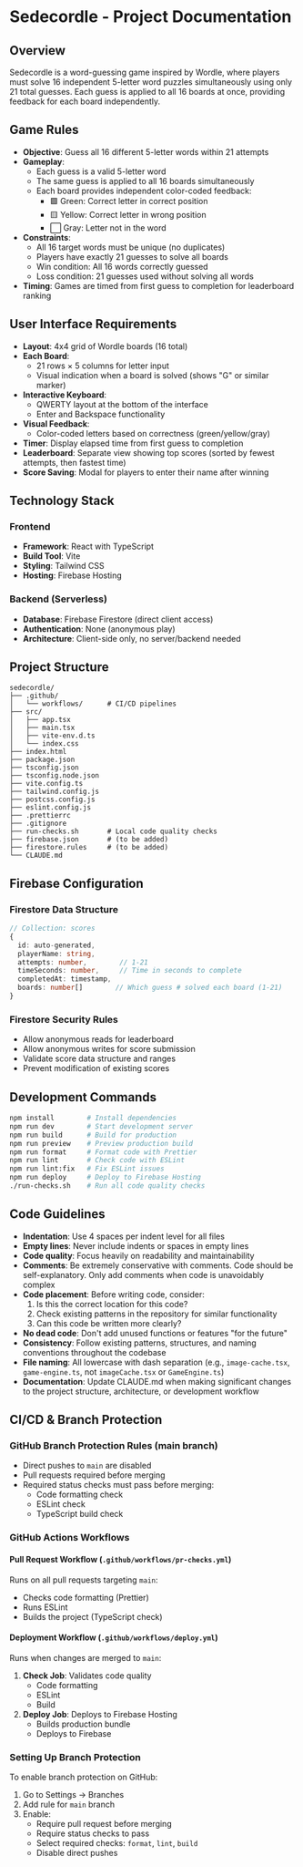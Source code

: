 # Sedecordle - Project Documentation

## Overview
Sedecordle is a word-guessing game inspired by Wordle, where players must solve 16 independent 5-letter word puzzles simultaneously using only 21 total guesses. Each guess is applied to all 16 boards at once, providing feedback for each board independently.

## Game Rules
- **Objective**: Guess all 16 different 5-letter words within 21 attempts
- **Gameplay**:
  - Each guess is a valid 5-letter word
  - The same guess is applied to all 16 boards simultaneously
  - Each board provides independent color-coded feedback:
    - 🟩 Green: Correct letter in correct position
    - 🟨 Yellow: Correct letter in wrong position
    - ⬜ Gray: Letter not in the word
- **Constraints**:
  - All 16 target words must be unique (no duplicates)
  - Players have exactly 21 guesses to solve all boards
  - Win condition: All 16 words correctly guessed
  - Loss condition: 21 guesses used without solving all words
- **Timing**: Games are timed from first guess to completion for leaderboard ranking

## User Interface Requirements
- **Layout**: 4x4 grid of Wordle boards (16 total)
- **Each Board**:
  - 21 rows × 5 columns for letter input
  - Visual indication when a board is solved (shows "G" or similar marker)
- **Interactive Keyboard**:
  - QWERTY layout at the bottom of the interface
  - Enter and Backspace functionality
- **Visual Feedback**:
  - Color-coded letters based on correctness (green/yellow/gray)
- **Timer**: Display elapsed time from first guess to completion
- **Leaderboard**: Separate view showing top scores (sorted by fewest attempts, then fastest time)
- **Score Saving**: Modal for players to enter their name after winning

## Technology Stack

### Frontend
- **Framework**: React with TypeScript
- **Build Tool**: Vite
- **Styling**: Tailwind CSS
- **Hosting**: Firebase Hosting

### Backend (Serverless)
- **Database**: Firebase Firestore (direct client access)
- **Authentication**: None (anonymous play)
- **Architecture**: Client-side only, no server/backend needed

## Project Structure

```
sedecordle/
├── .github/
│   └── workflows/      # CI/CD pipelines
├── src/
│   ├── app.tsx
│   ├── main.tsx
│   ├── vite-env.d.ts
│   └── index.css
├── index.html
├── package.json
├── tsconfig.json
├── tsconfig.node.json
├── vite.config.ts
├── tailwind.config.js
├── postcss.config.js
├── eslint.config.js
├── .prettierrc
├── .gitignore
├── run-checks.sh       # Local code quality checks
├── firebase.json       # (to be added)
├── firestore.rules     # (to be added)
└── CLAUDE.md
```

## Firebase Configuration

### Firestore Data Structure

```typescript
// Collection: scores
{
  id: auto-generated,
  playerName: string,
  attempts: number,        // 1-21
  timeSeconds: number,     // Time in seconds to complete
  completedAt: timestamp,
  boards: number[]        // Which guess # solved each board (1-21)
}
```

### Firestore Security Rules
- Allow anonymous reads for leaderboard
- Allow anonymous writes for score submission
- Validate score data structure and ranges
- Prevent modification of existing scores

## Development Commands

```bash
npm install        # Install dependencies
npm run dev        # Start development server
npm run build      # Build for production
npm run preview    # Preview production build
npm run format     # Format code with Prettier
npm run lint       # Check code with ESLint
npm run lint:fix   # Fix ESLint issues
npm run deploy     # Deploy to Firebase Hosting
./run-checks.sh    # Run all code quality checks
```

## Code Guidelines

- **Indentation**: Use 4 spaces per indent level for all files
- **Empty lines**: Never include indents or spaces in empty lines
- **Code quality**: Focus heavily on readability and maintainability
- **Comments**: Be extremely conservative with comments. Code should be self-explanatory. Only add comments when code is unavoidably complex
- **Code placement**: Before writing code, consider:
  1. Is this the correct location for this code?
  2. Check existing patterns in the repository for similar functionality
  3. Can this code be written more clearly?
- **No dead code**: Don't add unused functions or features "for the future"
- **Consistency**: Follow existing patterns, structures, and naming conventions throughout the codebase
- **File naming**: All lowercase with dash separation (e.g., `image-cache.tsx`, `game-engine.ts`, not `imageCache.tsx` or `GameEngine.ts`)
- **Documentation**: Update CLAUDE.md when making significant changes to the project structure, architecture, or development workflow

## CI/CD & Branch Protection

### GitHub Branch Protection Rules (main branch)
- Direct pushes to `main` are disabled
- Pull requests required before merging
- Required status checks must pass before merging:
  - Code formatting check
  - ESLint check
  - TypeScript build check

### GitHub Actions Workflows

#### Pull Request Workflow (`.github/workflows/pr-checks.yml`)
Runs on all pull requests targeting `main`:
- Checks code formatting (Prettier)
- Runs ESLint
- Builds the project (TypeScript check)

#### Deployment Workflow (`.github/workflows/deploy.yml`)
Runs when changes are merged to `main`:
1. **Check Job**: Validates code quality
   - Code formatting
   - ESLint
   - Build
2. **Deploy Job**: Deploys to Firebase Hosting
   - Builds production bundle
   - Deploys to Firebase

### Setting Up Branch Protection
To enable branch protection on GitHub:
1. Go to Settings → Branches
2. Add rule for `main` branch
3. Enable:
   - Require pull request before merging
   - Require status checks to pass
   - Select required checks: `format`, `lint`, `build`
   - Disable direct pushes